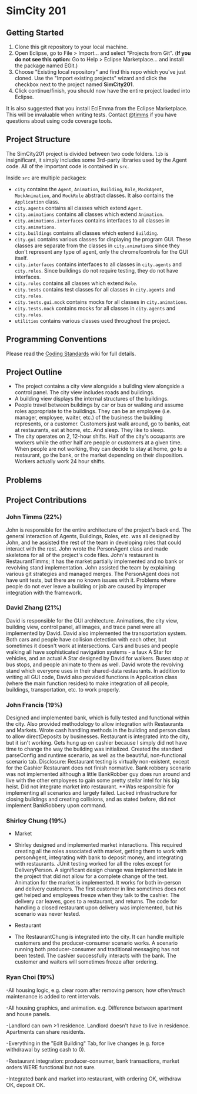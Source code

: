 SimCity 201
===========

## Getting Started

1. Clone this git repository to your local machine.
2. Open Eclipse, go to File > Import... and select "Projects from Git". (**If you do not see this option:** Go to Help > Eclipse Marketplace... and install the package named EGit.) 
3. Choose "Existing local repository" and find this repo which you've just cloned. Use the "Import existing projects" wizard and click the checkbox next to the project named **SimCity201**.
4. Click continue/finish, you should now have the entire project loaded into Eclipse.

It is also suggested that you install EclEmma from the Eclipse Marketplace. This will be invaluable when writing tests. Contact @[timms](https://github.com/timms) if you have questions about using code coverage tools.

## Project Structure 

The SimCity201 project is divided between two code folders. `lib` is insignificant, it simply includes some 3rd-party libraries used by the Agent code. All of the important code is contained in `src`.

Inside `src` are multiple packages:

* `city` contains the `Agent`, `Animation`, `Building`, `Role`, `MockAgent`, `MockAnimation`, and `MockRole` abstract classes. It also contains the `Application` class.
* `city.agents` contains all classes which extend `Agent`.
* `city.animations` contains all classes which extend `Animation`.
* `city.animations.interfaces` contains interfaces to all classes in `city.animations`.
* `city.buildings` contains all classes which extend `Building`.
* `city.gui` contains various classes for displaying the program GUI. These classes are separate from the classes in `city.animations` since they don't represent any type of agent, only the chrome/controls for the GUI itself.
* `city.interfaces` contains interfaces to all classes in `city.agents` and `city.roles`. Since buildings do not require testing, they do not have interfaces.
* `city.roles` contains all classes which extend `Role`.
* `city.tests` contains test classes for all classes in `city.agents` and `city.roles`.
* `city.tests.gui.mock` contains mocks for all classes in `city.animations`.
* `city.tests.mock` contains mocks for all classes in `city.agents` and `city.roles`.
* `utilities` contains various classes used throughout the project.

## Programming Conventions

Please read the [Coding Standards](https://github.com/usc-csci201-fall2013/team17/wiki/Coding-Standards) wiki for full details.

## Project Outline
 - The project contains a city view alongside a building view alongside a control panel. The city view includes roads and buildings.
 - A building view displays the internal structures of the buildings. 
 - People travel between buildings by car or bus or walking and assume roles appropriate to the buildings. They can be an employee (i.e. manager, employee, waiter, etc.) of the business the building represents, or a customer. Customers just walk around, go to banks, eat at restaurants, eat at home, etc. And sleep. They like to sleep.
 - The city operates on 2, 12-hour shifts. Half of the city's occupants are workers while the other half are people or customers at a given time. When people are not working, they can decide to stay at home, go to a restaurant, go the bank, or the market depending on their disposition. Workers actually work 24 hour shifts.

## Problems
 
## Project Contributions
### John Timms (22%)

John is responsible for the entire architecture of the project's back end. The general interaction of Agents, Buildings, Roles, etc. was all designed by John, and he assisted the rest of the team in developing roles that could interact with the rest. John wrote the PersonAgent class and made skeletons for all of the project's code files. John's restaurant is RestaurantTimms; it has the market partially implemented and no bank or revolving stand implementation. John assisted the team by explaining various git strategies and managed merges. The PersonAgent does not have unit tests, but there are no known issues with it. Problems where people do not ever leave a building or job are caused by improper integration with the framework.
 
### David Zhang (21%)

David is responsible for the GUI architecture. Animations, the city view, building view, control panel, all images, and trace panel were all implemented by David. David also implemented the transportation system. Both cars and people have collision detection with each other, but sometimes it doesn't work at intersections. Cars and buses and people walking all have sophisticated navigation systems - a faux A Star for vehicles, and an actual A Star designed by David for walkers. Buses stop at bus stops, and people animate to them as well. David wrote the revolving stand which everyone uses in their shared-data restaurants. In addition to writing all GUI code, David also provided functions in Application class (where the main function resides) to make integration of all people, buildings, transportation, etc. to work properly.

### John Francis (19%)

Designed and implemented bank, which is fully tested and functional within the city. Also provided methodology to allow integration with Restaurants and Markets. Wrote cash handling methods in the building and person class to allow directDeposits by businesses. Restaurant is integrated into the city, but it isn't working. Gets hung up on cashier because I simply did not have time to change the way the building was initialized. Created the standard parseConfig and runtime scenario, as well as the beautiful, non-functional scenario tab. Disclosure: Restaurant testing is virtually non-existent, except for the Cashier Restaurant does not finish normative. Bank robbery scenario was not implemented although a little BankRobber guy does run around and live with the other employees to gain some pretty stellar intel for his big heist. Did not integrate market into restaurant. **Was responsible for implementing all scenarios and largely failed. Lacked infrastructure for closing buildings and creating collisions, and as stated before, did not implement BankRobbery upon command.

### Shirley Chung (19%)

* Market

 - Shirley designed and implemented market interactions. This required creating all the roles associated with market, getting them to work with personAgent, integrating with bank to deposit money, and integrating with restaurants. JUnit testing worked for all the roles except for DeliveryPerson. A significant design change was implemented late in the project that did not allow for a complete change of the test. Animation for the market is implemented. It works for both in-person and delivery customers. The first customer in line sometimes does not get helped and employees freeze when they talk to the cashier. The delivery car leaves, goes to a restaurant, and returns. The code for handling a closed restaurant upon delivery was implemented, but his scenario was never tested.

* Restaurant

 - The RestaurantChung is integrated into the city. It can handle multiple customers and the producer-consumer scenario works. A scenario running both producer-consumer and traditional messaging has not been tested. The cashier successfully interacts with the bank. The customer and waiters will sometimes freeze after ordering.

### Ryan Choi (19%)
-All housing logic, e.g. clear room after removing person; how often/much maintenance is added to rent intervals.

-All housing graphics, and animation. e.g. Difference between apartment and house panels.

-Landlord can own >1 residence. Landlord doesn't have to live in residence. Apartments can share residents.

-Everything in the "Edit Building" Tab, for live changes (e.g. force withdrawal by setting cash to 0).

-Restaurant integration: producer-consumer, bank transactions, market orders WERE functional but not sure.

-Integrated bank and market into restaurant, with ordering OK, withdraw OK, deposit OK.
